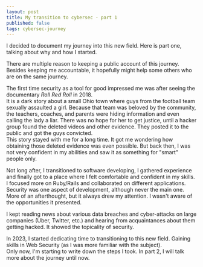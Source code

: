 ```yaml
---
layout: post
title: My transition to cybersec - part 1
published: false
tags: cybersec-journey
---
```


I decided to document my journey into this new field. Here is part one, talking about why and how I started.

There are multiple reason to keeping a public account of this journey. Besides keeping me accountable, it hopefully might help some others who are on the same journey.

The first time security as a tool for good impressed me was after seeing the documentary *Roll Red Roll* in 2018.   
It is a dark story about a small Ohio town where guys from the football team sexually assaulted a girl. Because that team was beloved by the community, the teachers, coaches, and parents were hiding information and even calling the lady a liar. There was no hope for her to get justice, until a hacker group found the deleted videos and other evidence. They posted it to the public and got the guys convicted.    
This story stayed with me for a long time. It got me wondering how obtaining those deleted evidence was even possible. But back then, I was not very confident in my abilities and saw it as something for "smart" people only.

Not long after, I transitioned to software developing, I gathered experience and finally got to a place where I felt comfortable and confident in my skills.  
I focused more on Ruby/Rails and collaborated on different applications. Security was one aspect of development, although never the main one. More of an afterthought, but it always drew my attention. I wasn't aware of the opportunities it presented.    

I kept reading news about various data breaches and cyber-attacks on large companies (Uber, Twitter, etc.) and hearing from acquaintances about them getting hacked. It showed the topicality of security.

In 2023, I started dedicating time to transitioning to this new field. Gaining skills in Web Security (as I was more familiar with the subject).   
Only now, I'm starting to write down the steps I took. In part 2, I will talk more about the journey until now.
